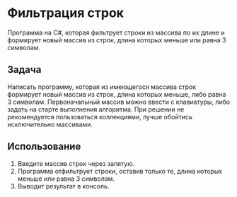 # Фильтрация строк

Программа на C#, которая фильтрует строки из массива по их длине и формирует новый массив из строк, длина которых меньше или равна 3 символам.

## Задача

Написать программу, которая из имеющегося массива строк формирует новый массив из строк, длина которых меньше, либо равна 3 символам. Первоначальный массив можно ввести с клавиатуры, либо задать на старте выполнения алгоритма. При решении не рекомендуется пользоваться коллекциями, лучше обойтись исключительно массивами.

## Использование

1. Введите массив строк через запятую.
2. Программа отфильтрует строки, оставив только те, длина которых меньше или равна 3 символам.
3. Выводит результат в консоль.


